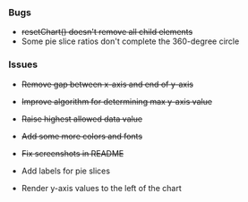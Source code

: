 ### Bugs
- ~~resetChart() doesn't remove all child elements~~
- Some pie slice ratios don't complete the 360-degree circle
  
### Issues  
- ~~Remove gap between x-axis and end of y-axis~~
- ~~Improve algorithm for determining max y-axis value~~
- ~~Raise highest allowed data value~~
- ~~Add some more colors and fonts~~
- ~~Fix screenshots in README~~

- Add labels for pie slices
- Render y-axis values to the left of the chart
